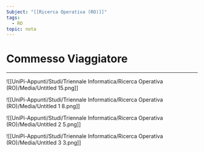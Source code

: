 ```yaml
---
Subject: "[[Ricerca Operativa (RO)]]"
tags:
  - RO
topic: nota
---
```



# Commesso Viaggiatore
---

![[UniPi-Appunti/Studi/Triennale Informatica/Ricerca Operativa (RO)/Media/Untitled 15.png]]

![[UniPi-Appunti/Studi/Triennale Informatica/Ricerca Operativa (RO)/Media/Untitled 1 8.png]]

![[UniPi-Appunti/Studi/Triennale Informatica/Ricerca Operativa (RO)/Media/Untitled 2 5.png]]

![[UniPi-Appunti/Studi/Triennale Informatica/Ricerca Operativa (RO)/Media/Untitled 3 3.png]]

